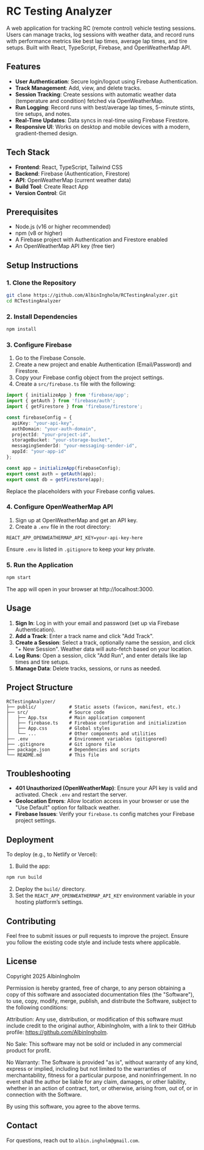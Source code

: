# RC Testing Analyzer

A web application for tracking RC (remote control) vehicle testing sessions. Users can manage tracks, log sessions with weather data, and record runs with performance metrics like best lap times, average lap times, and tire setups. Built with React, TypeScript, Firebase, and OpenWeatherMap API.

## Features
- **User Authentication**: Secure login/logout using Firebase Authentication.
- **Track Management**: Add, view, and delete tracks.
- **Session Tracking**: Create sessions with automatic weather data (temperature and condition) fetched via OpenWeatherMap.
- **Run Logging**: Record runs with best/average lap times, 5-minute stints, tire setups, and notes.
- **Real-Time Updates**: Data syncs in real-time using Firebase Firestore.
- **Responsive UI**: Works on desktop and mobile devices with a modern, gradient-themed design.

## Tech Stack
- **Frontend**: React, TypeScript, Tailwind CSS
- **Backend**: Firebase (Authentication, Firestore)
- **API**: OpenWeatherMap (current weather data)
- **Build Tool**: Create React App
- **Version Control**: Git

## Prerequisites
- Node.js (v16 or higher recommended)
- npm (v8 or higher)
- A Firebase project with Authentication and Firestore enabled
- An OpenWeatherMap API key (free tier)

## Setup Instructions

### 1. Clone the Repository
```bash
git clone https://github.com/AlbinIngholm/RCTestingAnalyzer.git
cd RCTestingAnalyzer
```

### 2. Install Dependencies
```bash
npm install
```

### 3. Configure Firebase
1. Go to the Firebase Console.
2. Create a new project and enable Authentication (Email/Password) and Firestore.
3. Copy your Firebase config object from the project settings.
4. Create a `src/firebase.ts` file with the following:

```typescript
import { initializeApp } from 'firebase/app';
import { getAuth } from 'firebase/auth';
import { getFirestore } from 'firebase/firestore';

const firebaseConfig = {
  apiKey: "your-api-key",
  authDomain: "your-auth-domain",
  projectId: "your-project-id",
  storageBucket: "your-storage-bucket",
  messagingSenderId: "your-messaging-sender-id",
  appId: "your-app-id"
};

const app = initializeApp(firebaseConfig);
export const auth = getAuth(app);
export const db = getFirestore(app);
```
Replace the placeholders with your Firebase config values.

### 4. Configure OpenWeatherMap API
1. Sign up at OpenWeatherMap and get an API key.
2. Create a `.env` file in the root directory:

```plaintext
REACT_APP_OPENWEATHERMAP_API_KEY=your-api-key-here
```
Ensure `.env` is listed in `.gitignore` to keep your key private.

### 5. Run the Application
```bash
npm start
```
The app will open in your browser at http://localhost:3000.

## Usage
1. **Sign In**: Log in with your email and password (set up via Firebase Authentication).
2. **Add a Track**: Enter a track name and click "Add Track".
3. **Create a Session**: Select a track, optionally name the session, and click "+ New Session". Weather data will auto-fetch based on your location.
4. **Log Runs**: Open a session, click "Add Run", and enter details like lap times and tire setups.
5. **Manage Data**: Delete tracks, sessions, or runs as needed.

## Project Structure
```
RCTestingAnalyzer/
├── public/            # Static assets (favicon, manifest, etc.)
├── src/               # Source code
│   ├── App.tsx        # Main application component
│   ├── firebase.ts    # Firebase configuration and initialization
│   ├── App.css        # Global styles
│   └── ...            # Other components and utilities
├── .env               # Environment variables (gitignored)
├── .gitignore         # Git ignore file
├── package.json       # Dependencies and scripts
└── README.md          # This file
```

## Troubleshooting
- **401 Unauthorized (OpenWeatherMap)**: Ensure your API key is valid and activated. Check `.env` and restart the server.
- **Geolocation Errors**: Allow location access in your browser or use the "Use Default" option for fallback weather.
- **Firebase Issues**: Verify your `firebase.ts` config matches your Firebase project settings.

## Deployment
To deploy (e.g., to Netlify or Vercel):

1. Build the app:
```bash
npm run build
```
2. Deploy the `build/` directory.
3. Set the `REACT_APP_OPENWEATHERMAP_API_KEY` environment variable in your hosting platform’s settings.

## Contributing
Feel free to submit issues or pull requests to improve the project. Ensure you follow the existing code style and include tests where applicable.

## License
Copyright 2025 AlbinIngholm

Permission is hereby granted, free of charge, to any person obtaining a copy
of this software and associated documentation files (the "Software"), to use,
copy, modify, merge, publish, and distribute the Software, subject to the
following conditions:

Attribution: Any use, distribution, or modification of this software
must include credit to the original author, AlbinIngholm, with a link to
their GitHub profile: https://github.com/AlbinIngholm.

No Sale: This software may not be sold or included in any commercial
product for profit.

No Warranty: The Software is provided "as is", without warranty of any
kind, express or implied, including but not limited to the warranties of
merchantability, fitness for a particular purpose, and noninfringement. In
no event shall the author be liable for any claim, damages, or other
liability, whether in an action of contract, tort, or otherwise, arising
from, out of, or in connection with the Software.

By using this software, you agree to the above terms.

## Contact
For questions, reach out to `albin.ingholm@gmail.com`. 